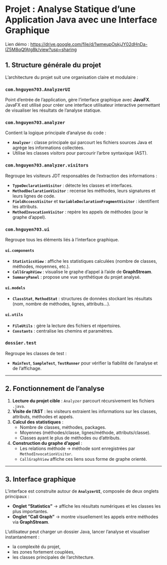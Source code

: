 # Projet : Analyse Statique d’une Application Java avec une Interface Graphique

Lien démo : https://drive.google.com/file/d/1wmeupOskjJY02dHnDa-lZ5M8qQfAtg8k/view?usp=sharing

## 1. Structure générale du projet

L’architecture du projet suit une organisation claire et modulaire :

### `com.hnguyen703.AnalyzerUI`

Point d’entrée de l’application, gère l’interface graphique avec **JavaFX**. JavaFX est utilisé pour créer une interface utilisateur interactive permettant de visualiser les résultats de l’analyse statique.

### `com.hnguyen703.analyzer`

Contient la logique principale d’analyse du code :

- **`Analyzer`** : classe principale qui parcourt les fichiers sources Java et agrège les informations collectées.
- Utilise les classes _visitors_ pour parcourir l’arbre syntaxique (AST).

### `com.hnguyen703.analyzer.visitors`

Regroupe les visiteurs JDT responsables de l’extraction des informations :

- **`TypeDeclarationVisitor`** : détecte les classes et interfaces.
- **`MethodDeclarationVisitor`** : recense les méthodes, leurs signatures et leurs lignes de code.
- **`FieldAccessVisitor`** et **`VariableDeclarationFragmentVisitor`** : identifient les attributs.
- **`MethodInvocationVisitor`** : repère les appels de méthodes (pour le graphe d’appel).

### `com.hnguyen703.ui`

Regroupe tous les éléments liés à l’interface graphique.

#### `ui.components`

- **`StatisticsView`** : affiche les statistiques calculées (nombre de classes, méthodes, moyennes, etc.).
- **`CallGraphView`** : visualise le graphe d’appel à l’aide de **GraphStream**.
- **`SummaryPanel`** : propose une vue synthétique du projet analysé.

#### `ui.models`

- **`ClassStat`**, **`MethodStat`** : structures de données stockant les résultats (nom, nombre de méthodes, lignes, attributs...).

#### `ui.utils`

- **`FileUtils`** : gère la lecture des fichiers et répertoires.
- **`Constants`** : centralise les chemins et paramètres.

### `dossier.test`

Regroupe les classes de test :

- **`MainTest`**, **`SampleTest`**, **`TestRunner`** pour vérifier la fiabilité de l’analyse et de l’affichage.

---

## 2. Fonctionnement de l’analyse

1. **Lecture du projet cible** : `Analyzer` parcourt récursivement les fichiers `.java`.
2. **Visite de l’AST** : les visiteurs extraient les informations sur les classes, attributs, méthodes et appels.
3. **Calcul des statistiques** :
   - Nombre de classes, méthodes, packages.
   - Moyennes (méthodes/classe, lignes/méthode, attributs/classe).
   - Classes ayant le plus de méthodes ou d’attributs.
4. **Construction du graphe d’appel** :
   - Les relations méthode → méthode sont enregistrées par `MethodInvocationVisitor`.
   - `CallGraphView` affiche ces liens sous forme de graphe orienté.

---

## 3. Interface graphique

L’interface est construite autour de **`AnalyzerUI`**, composée de deux onglets principaux :

- **Onglet “Statistics”** → affiche les résultats numériques et les classes les plus importantes.
- **Onglet “Call Graph”** → montre visuellement les appels entre méthodes via **GraphStream**.

L’utilisateur peut charger un dossier Java, lancer l’analyse et visualiser instantanément :

- la complexité du projet,
- les zones fortement couplées,
- les classes principales de l’architecture.
